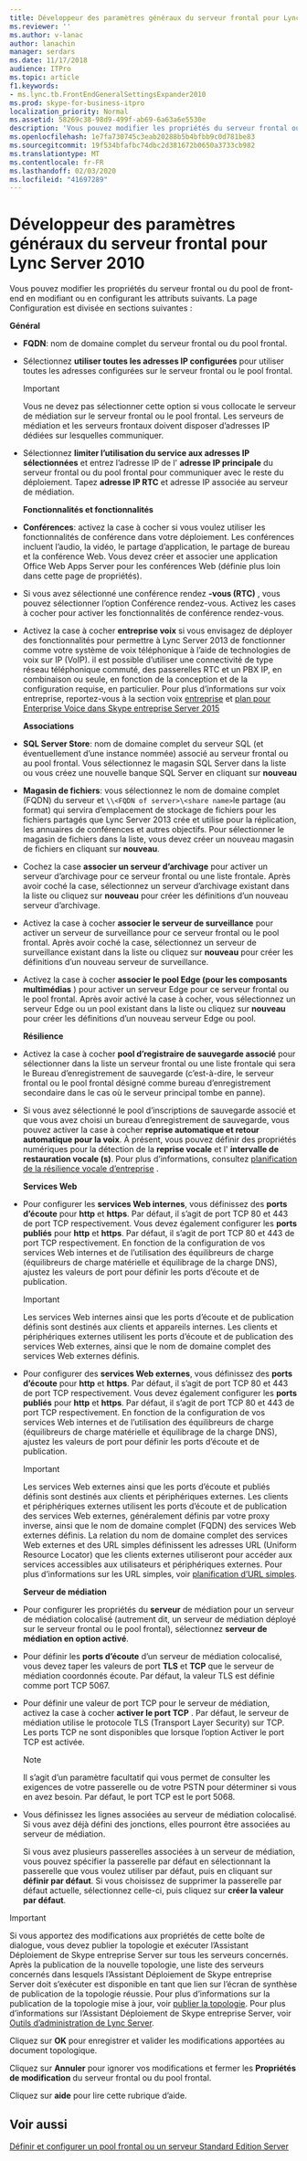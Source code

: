 ```yaml
---
title: Développeur des paramètres généraux du serveur frontal pour Lync Server 2010
ms.reviewer: ''
ms.author: v-lanac
author: lanachin
manager: serdars
ms.date: 11/17/2018
audience: ITPro
ms.topic: article
f1.keywords:
- ms.lync.tb.FrontEndGeneralSettingsExpander2010
ms.prod: skype-for-business-itpro
localization_priority: Normal
ms.assetid: 58269c38-98d9-499f-ab69-6a63a6e5530e
description: 'Vous pouvez modifier les propriétés du serveur frontal ou du pool de front-end en modifiant ou en configurant les attributs suivants. La page Configuration est divisée en sections suivantes :'
ms.openlocfilehash: 1e7fa730745c3eab20288b5b4bfbb9c0d781be83
ms.sourcegitcommit: 19f534bfafbc74dbc2d381672b0650a3733cb982
ms.translationtype: MT
ms.contentlocale: fr-FR
ms.lasthandoff: 02/03/2020
ms.locfileid: "41697289"
---
```

# <a name="front-end-general-settings-expander-for-lync-server-2010"></a>Développeur des paramètres généraux du serveur frontal pour Lync Server 2010

Vous pouvez modifier les propriétés du serveur frontal ou du pool de front-end en modifiant ou en configurant les attributs suivants. La page Configuration est divisée en sections suivantes :

 **Général**

- **FQDN**: nom de domaine complet du serveur frontal ou du pool frontal.

- Sélectionnez **utiliser toutes les adresses IP configurées** pour utiliser toutes les adresses configurées sur le serveur frontal ou le pool frontal.

    > [!IMPORTANT]
    > Vous ne devez pas sélectionner cette option si vous collocate le serveur de médiation sur le serveur frontal ou le pool frontal. Les serveurs de médiation et les serveurs frontaux doivent disposer d’adresses IP dédiées sur lesquelles communiquer.

- Sélectionnez **limiter l’utilisation du service aux adresses IP sélectionnées** et entrez l’adresse IP de l' **adresse IP principale** du serveur frontal ou du pool frontal pour communiquer avec le reste du déploiement. Tapez **adresse IP RTC** et adresse IP associée au serveur de médiation.

    **Fonctionnalités et fonctionnalités**

- **Conférences**: activez la case à cocher si vous voulez utiliser les fonctionnalités de conférence dans votre déploiement. Les conférences incluent l’audio, la vidéo, le partage d’application, le partage de bureau et la conférence Web. Vous devez créer et associer une application Office Web Apps Server pour les conférences Web (définie plus loin dans cette page de propriétés).

- Si vous avez sélectionné une conférence rendez **-vous (RTC)** , vous pouvez sélectionner l’option Conférence rendez-vous. Activez les cases à cocher pour activer les fonctionnalités de conférence rendez-vous.

- Activez la case à cocher **entreprise voix** si vous envisagez de déployer des fonctionnalités pour permettre à Lync Server 2013 de fonctionner comme votre système de voix téléphonique à l’aide de technologies de voix sur IP (VoIP). il est possible d’utiliser une connectivité de type réseau téléphonique commuté, des passerelles RTC et un PBX IP, en combinaison ou seule, en fonction de la conception et de la configuration requise, en particulier. Pour plus d’informations sur voix entreprise, reportez-vous à la section voix [entreprise](https://technet.microsoft.com/library/c9da8099-6f4f-4346-ac67-f041bb96072c.aspx) et [plan pour Enterprise Voice dans Skype entreprise Server 2015](../../plan-your-deployment/enterprise-voice-solution/enterprise-voice.md)

    **Associations**

- **SQL Server Store**: nom de domaine complet du serveur SQL (et éventuellement d’une instance nommée) associé au serveur frontal ou au pool frontal. Vous sélectionnez le magasin SQL Server dans la liste ou vous créez une nouvelle banque SQL Server en cliquant sur **nouveau**

- **Magasin de fichiers**: vous sélectionnez le nom de domaine complet (FQDN) du serveur et `\\<FQDN of server>\<share name>`le partage (au format) qui servira d’emplacement de stockage de fichiers pour les fichiers partagés que Lync Server 2013 crée et utilise pour la réplication, les annuaires de conférences et autres objectifs. Pour sélectionner le magasin de fichiers dans la liste, vous devez créer un nouveau magasin de fichiers en cliquant sur **nouveau**.

- Cochez la case **associer un serveur d’archivage** pour activer un serveur d’archivage pour ce serveur frontal ou une liste frontale. Après avoir coché la case, sélectionnez un serveur d’archivage existant dans la liste ou cliquez sur **nouveau** pour créer les définitions d’un nouveau serveur d’archivage.

- Activez la case à cocher **associer le serveur de surveillance** pour activer un serveur de surveillance pour ce serveur frontal ou le pool frontal. Après avoir coché la case, sélectionnez un serveur de surveillance existant dans la liste ou cliquez sur **nouveau** pour créer les définitions d’un nouveau serveur de surveillance.

- Activez la case à cocher **associer le pool Edge (pour les composants multimédias** ) pour activer un serveur Edge pour ce serveur frontal ou le pool frontal. Après avoir activé la case à cocher, vous sélectionnez un serveur Edge ou un pool existant dans la liste ou cliquez sur **nouveau** pour créer les définitions d’un nouveau serveur Edge ou pool.

  **Résilience**

- Activez la case à cocher **pool d’registraire de sauvegarde associé** pour sélectionner dans la liste un serveur frontal ou une liste frontale qui sera le Bureau d’enregistrement de sauvegarde (c’est-à-dire, le serveur frontal ou le pool frontal désigné comme bureau d’enregistrement secondaire dans le cas où le serveur principal tombe en panne).

- Si vous avez sélectionné le pool d’inscriptions de sauvegarde associé et que vous avez choisi un bureau d’enregistrement de sauvegarde, vous pouvez activer la case à cocher **reprise automatique et retour automatique pour la voix**. À présent, vous pouvez définir des propriétés numériques pour la détection de la **reprise vocale** et l' **intervalle de restauration vocale (s)**. Pour plus d’informations, consultez [planification de la résilience vocale d’entreprise](https://technet.microsoft.com/library/ca116700-1055-4ca5-9b87-4c7f380c3655.aspx) .

  **Services Web**

- Pour configurer les **services Web internes**, vous définissez des **ports d’écoute** pour **http** et **https**. Par défaut, il s’agit de port TCP 80 et 443 de port TCP respectivement. Vous devez également configurer les **ports publiés** pour **http** et **https**. Par défaut, il s’agit de port TCP 80 et 443 de port TCP respectivement. En fonction de la configuration de vos services Web internes et de l’utilisation des équilibreurs de charge (équilibreurs de charge matérielle et équilibrage de la charge DNS), ajustez les valeurs de port pour définir les ports d’écoute et de publication.

    > [!IMPORTANT]
    > Les services Web internes ainsi que les ports d’écoute et de publication définis sont destinés aux clients et appareils internes. Les clients et périphériques externes utilisent les ports d’écoute et de publication des services Web externes, ainsi que le nom de domaine complet des services Web externes définis.

- Pour configurer des **services Web externes**, vous définissez des **ports d’écoute** pour **http** et **https**. Par défaut, il s’agit de port TCP 80 et 443 de port TCP respectivement. Vous devez également configurer les **ports publiés** pour **http** et **https**. Par défaut, il s’agit de port TCP 80 et 443 de port TCP respectivement. En fonction de la configuration de vos services Web internes et de l’utilisation des équilibreurs de charge (équilibreurs de charge matérielle et équilibrage de la charge DNS), ajustez les valeurs de port pour définir les ports d’écoute et de publication.

    > [!IMPORTANT]
    > Les services Web externes ainsi que les ports d’écoute et publiés définis sont destinés aux clients et périphériques externes. Les clients et périphériques externes utilisent les ports d’écoute et de publication des services Web externes, généralement définis par votre proxy inverse, ainsi que le nom de domaine complet (FQDN) des services Web externes définis. La relation du nom de domaine complet des services Web externes et des URL simples définissent les adresses URL (Uniform Resource Locator) que les clients externes utiliseront pour accéder aux services accessibles aux utilisateurs et périphériques externes. Pour plus d’informations sur les URL simples, voir [planification d’URL simples](https://technet.microsoft.com/library/20e4f4b6-b7ff-4297-b00d-d1211ee800ac.aspx).

  **Serveur de médiation**

- Pour configurer les propriétés du **serveur** de médiation pour un serveur de médiation colocalisé (autrement dit, un serveur de médiation déployé sur le serveur frontal ou le pool frontal), sélectionnez **serveur de médiation en option activé**.

- Pour définir les **ports d’écoute** d’un serveur de médiation colocalisé, vous devez taper les valeurs de port **TLS** et **TCP** que le serveur de médiation coordonnés écoute. Par défaut, la valeur TLS est définie comme port TCP 5067.

- Pour définir une valeur de port TCP pour le serveur de médiation, activez la case à cocher **activer le port TCP** . Par défaut, le serveur de médiation utilise le protocole TLS (Transport Layer Security) sur TCP. Les ports TCP ne sont disponibles que lorsque l’option Activer le port TCP est activée.

    > [!NOTE]
    > Il s’agit d’un paramètre facultatif qui vous permet de consulter les exigences de votre passerelle ou de votre PSTN pour déterminer si vous en avez besoin. Par défaut, le port TCP est le port 5068.

- Vous définissez les lignes associées au serveur de médiation colocalisé. Si vous avez déjà défini des jonctions, elles pourront être associées au serveur de médiation.

    Si vous avez plusieurs passerelles associées à un serveur de médiation, vous pouvez spécifier la passerelle par défaut en sélectionnant la passerelle que vous voulez utiliser par défaut, puis en cliquant sur **définir par défaut**. Si vous choisissez de supprimer la passerelle par défaut actuelle, sélectionnez celle-ci, puis cliquez sur **créer la valeur par défaut**.

> [!IMPORTANT]
> Si vous apportez des modifications aux propriétés de cette boîte de dialogue, vous devez publier la topologie et exécuter l’Assistant Déploiement de Skype entreprise Server sur tous les serveurs concernés. Après la publication de la nouvelle topologie, une liste des serveurs concernés dans lesquels l’Assistant Déploiement de Skype entreprise Server doit s’exécuter est disponible en tant que lien sur l’écran de synthèse de publication de la topologie réussie. Pour plus d’informations sur la publication de la topologie mise à jour, voir [publier la topologie](https://technet.microsoft.com/library/3b5a744b-b3a8-4538-a55e-e2e4f72dff47.aspx). Pour plus d’informations sur l’Assistant Déploiement de Skype entreprise Server, voir [Outils d’administration de Lync Server](https://technet.microsoft.com/library/9b006f93-4f3d-461d-89b8-e80a34fdb3c5.aspx).

Cliquez sur **OK** pour enregistrer et valider les modifications apportées au document topologique.

Cliquez sur **Annuler** pour ignorer vos modifications et fermer les **Propriétés de modification** du serveur frontal ou du pool frontal.

Cliquez sur **aide** pour lire cette rubrique d’aide.

## <a name="see-also"></a>Voir aussi

[Définir et configurer un pool frontal ou un serveur Standard Edition Server](https://technet.microsoft.com/library/713fc263-23dd-414a-b001-82932e4fe966.aspx)
